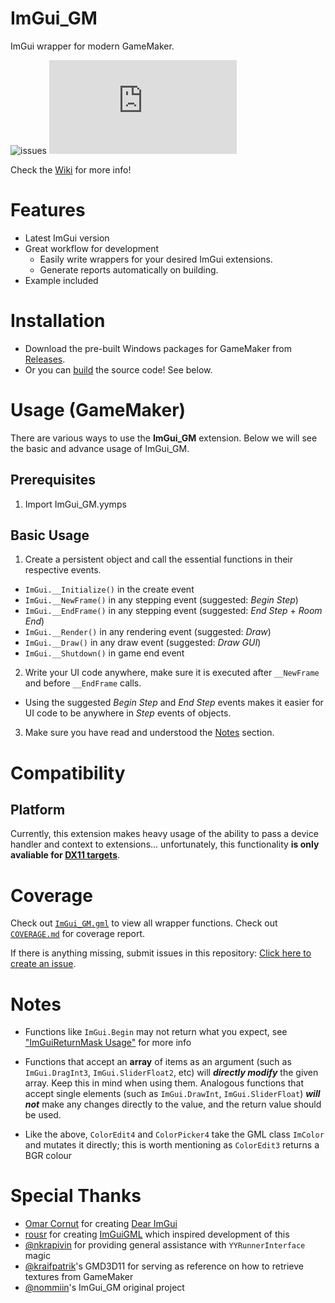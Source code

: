 # ImGui_GM

ImGui wrapper for modern GameMaker.

![issues](https://badgen.net/github/open-issues/knno/imgui_gm)
![coverage](https://badgen.net/https/raw.githubusercontent.com/knno/imgui_gm/main/extra/badges/coverage.json?icon=awesome)

Check the [Wiki](https://github.com/knno/imgui_gm/wiki) for more info!

# Features
- Latest ImGui version
- Great workflow for development
  - Easily write wrappers for your desired ImGui extensions.
  - Generate reports automatically on building.
- Example included

# Installation

- Download the pre-built Windows packages for GameMaker from [Releases](https://github.com/knno/imgui_gm/releases).
- Or you can [build](#building) the source code! See below.

# Usage (GameMaker)

There are various ways to use the **ImGui_GM** extension. Below we will see the basic and advance usage of ImGui_GM.

## Prerequisites

1. Import ImGui_GM.yymps

## Basic Usage

1. Create a persistent object and call the essential functions in their respective events.
  - `ImGui.__Initialize()` in the create event
  - `ImGui.__NewFrame()` in any stepping event (suggested: *Begin Step*)
  - `ImGui.__EndFrame()` in any stepping event (suggested: *End Step* + *Room End*)
  - `ImGui.__Render()` in any rendering event (suggested: *Draw*)
  - `ImGui.__Draw()` in any draw event (suggested: *Draw GUI*)
  - `ImGui.__Shutdown()` in game end event

2. Write your UI code anywhere, make sure it is executed after `__NewFrame` and before `__EndFrame` calls.
  - Using the suggested *Begin Step* and *End Step* events makes it easier for UI code to be anywhere in *Step* events of objects.

3. Make sure you have read and understood the [Notes](#notes) section.

# Compatibility

## Platform

Currently, this extension makes heavy usage of the ability to pass a device handler and context to extensions... unfortunately, this functionality **is only avaliable for [DX11 targets](https://manual.yoyogames.com/index.htm#t=GameMaker_Language%2FGML_Reference%2FOS_And_Compiler%2Fos_get_info.htm)**.

# Coverage
Check out [`ImGui_GM.gml`](https://github.com/knno/ImGui_GM/blob/main/scripts/ImGui/ImGui.gml) to view all wrapper functions.
Check out [`COVERAGE.md`](https://github.com/knno/ImGui_GM/blob/main/COVERAGE.md) for coverage report.

If there is anything missing, submit issues in this repository: [Click here to create an issue](https://github.com/knno/ImGui_GM/issues). 

# Notes
- Functions like `ImGui.Begin` may not return what you expect, see ["ImGuiReturnMask Usage"](https://github.com/knno/ImGui_GM/wiki/Usage-ImGuiReturnMask) for more info

- Functions that accept an **array** of items as an argument (such as `ImGui.DragInt3`, `ImGui.SliderFloat2`, etc) will ***directly modify*** the given array. Keep this in mind when using them. Analogous functions that accept single elements (such as `ImGui.DrawInt`, `ImGui.SliderFloat`) ***will not*** make any changes directly to the value, and the return value should be used.

- Like the above, `ColorEdit4` and `ColorPicker4` take the GML class `ImColor` and mutates it directly; this is worth mentioning as `ColorEdit3` returns a BGR colour

# Special Thanks
- [Omar Cornut](https://github.com/ocornut/) for creating [Dear ImGui](https://github.com/ocornut/imgui)
- [rousr](https://rou.sr/) for creating [ImGuiGML](https://imguigml.rou.sr/) which inspired development of this
- [@nkrapivin](https://github.com/nkrapivin) for providing general assistance with `YYRunnerInterface` magic
- [@kraifpatrik](https://github.com/blueburncz/GMD3D11)'s GMD3D11 for serving as reference on how to retrieve textures from GameMaker
- [@nommiin](https://github.com/nommiin/ImGui_GM)'s ImGui_GM original project
